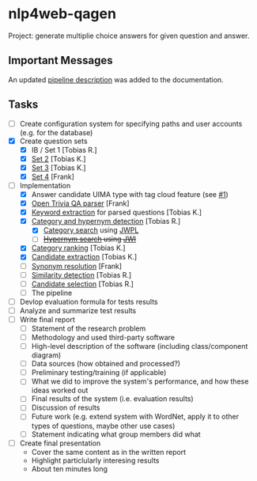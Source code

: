 # nlp4web-qagen
Project: generate multiplie choice answers for given question and answer.

## Important Messages
An updated [pipeline description](https://github.com/Thylossus/nlp4web-qagen/blob/master/documents/pipeline.md) was added to the documentation.

## Tasks
- [ ] Create configuration system for specifying paths and user accounts (e.g. for the database)
- [x] Create question sets
  - [x] IB / Set 1 [Tobias R.]
  - [x] [Set 2](https://github.com/Thylossus/nlp4web-qagen/blob/master/qagen/src/main/resources/questions/questions-max.txt) [Tobias K.]
  - [x] [Set 3](https://github.com/Thylossus/nlp4web-qagen/blob/master/qagen/src/main/resources/questions/questions-tobiask.txt) [Tobias K.]
  - [x] [Set 4](https://github.com/Thylossus/nlp4web-qagen/blob/master/qagen/src/main/resources/questions/questions-frank-set4.txt) [Frank]
- [ ] Implementation
  - [x] Answer candidate UIMA type with tag cloud feature (see [#1](https://github.com/Thylossus/nlp4web-qagen/issues/1))
  - [x] [Open Trivia QA parser](https://github.com/Thylossus/nlp4web-qagen/blob/master/qagen/src/main/java/input/OpenTriviaQAParser.java) [Frank]
  - [x] [Keyword extraction](https://github.com/Thylossus/nlp4web-qagen/blob/master/qagen/src/main/java/question/processing/KeywordExtraction.java) for parsed questions [Tobias K.]
  - [x] [Category and hypernym detection](https://github.com/Thylossus/nlp4web-qagen/blob/master/qagen/src/main/java/tag/cloud/enrichment/CategoryAndHypernymDetection.java) [Tobias R.]
    - [x] [Category search](https://github.com/Thylossus/nlp4web-qagen/blob/master/qagen/src/main/java/tag/cloud/enrichment/CategorySearch.java) using [JWPL](https://dkpro.github.io/dkpro-jwpl/)
    - [ ] ~~[Hypernym search](https://github.com/Thylossus/nlp4web-qagen/blob/master/qagen/src/main/java/tag/cloud/enrichment/HypernymSearch.java) using [JWI](https://projects.csail.mit.edu/jwi/)~~
  - [x] [Category ranking](https://github.com/Thylossus/nlp4web-qagen/blob/master/qagen/src/main/java/candidate/extraction/CategoryRanking.java) [Tobias K.] 
  - [x] [Candidate extraction](https://github.com/Thylossus/nlp4web-qagen/blob/master/qagen/src/main/java/candidate/extraction/CandidateExtraction.java) [Tobias K.]
  - [ ] [Synonym resolution](https://github.com/Thylossus/nlp4web-qagen/blob/master/qagen/src/main/java/candidate/extraction/SynonymResolution.java) [Frank]
  - [ ] [Similarity detection](https://github.com/Thylossus/nlp4web-qagen/blob/master/qagen/src/main/java/similarity/detection/SimilarityDetection.java) [Tobias R.]
  - [ ] [Candidate selection](https://github.com/Thylossus/nlp4web-qagen/blob/master/qagen/src/main/java/consumer/CandidateSelection.java) [Tobias R.]
  - [ ] The pipeline
- [ ] Devlop evaluation formula for tests results
- [ ] Analyze and summarize test results
- [ ] Write final report
  - [ ] Statement of the research problem
  - [ ] Methodology and used third-party software
  - [ ] High-level description of the software (including class/component diagram)
  - [ ] Data sources (how obtained and processed?)
  - [ ] Preliminary testing/training (if applicable)
  - [ ] What we did to improve the system's performance, and how these ideas worked out
  - [ ] Final results of the system (i.e. evaluation results)
  - [ ] Discussion of results
  - [ ] Future work (e.g. extend system with WordNet, apply it to other types of questions, maybe other use cases)
  - [ ] Statement indicating what group members did what
- [ ] Create final presentation
  - Cover the same content as in the written report
  - Highlight particlularly interesing results
  - About ten minutes long
